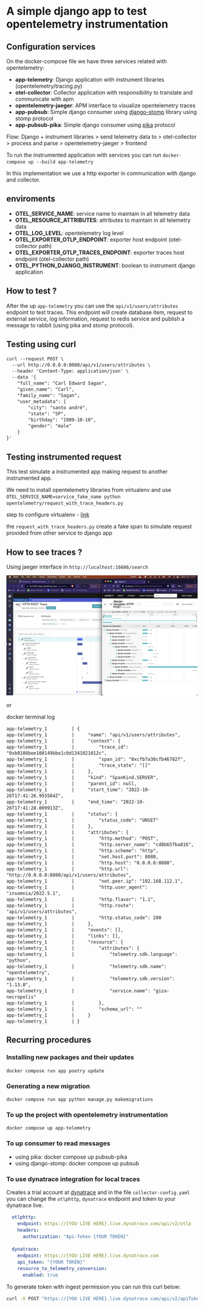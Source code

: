 # A simple django app to test opentelemetry instrumentation

## Configuration services

On the docker-compose file we have three services related with opentelemetry:
- **app-telemetry**: Django application with instrument libraries (opentelemetry/tracing.py)
- **otel-collector**: Collector application with responsibility to translate and communicate with apm
- **opentelemetry-jaeger**: APM interface to visualize opentelemetry traces
- **app-pubsub**: Simple django consumer using [django-stomp](https://github.com/juntossomosmais/django-stomp) library using stomp protocol
- **app-pubsub-pika**: Simple django consumer using [pika](https://pika.readthedocs.io/en/stable/) protocol

Flow: Django + instrument libraries > send telemetry data to > otel-collector > process and parse > opentelemetry-jaeger > frontend

To run the instrumented application with services you can run `docker-compose up --build app-telemetry`

In this implementation we use a http exporter in communication with django and collector.

## enviroments

- **OTEL_SERVICE_NAME**: service name to maintain in all telemetry data
- **OTEL_RESOURCE_ATTRIBUTES**: attributes to maintain in all telemetry data
- **OTEL_LOG_LEVEL**: opentelemetry log level
- **OTEL_EXPORTER_OTLP_ENDPOINT**: exporter host endpoint (otel-collector path)
- **OTEL_EXPORTER_OTLP_TRACES_ENDPOINT**: exporter traces host endpoint (otel-collector path)
- **OTEL_PYTHON_DJANGO_INSTRUMENT**: boolean to instrument django application

## How to test ? 

After the up `app-telemetry` you can use the `api/v1/users/attributes` endpoint to test traces. This endpoint will create database item, request to external service, log information, request to redis service and publish a message to rabbit (using pika and stomp protocol).

## Testing using curl
```curl
curl --request POST \
  --url http://0.0.0.0:8080/api/v1/users/attributes \
  --header 'Content-Type: application/json' \
  --data '{
	"full_name": "Carl Edward Sagan",
	"given_name": "Carl",
	"family_name": "Sagan",
	"user_metadata": {
		"city": "santo andré",
		"state": "SP",
		"birthday": "1989-10-10",
		"gender": "male"
	}
}'
```

## Testing instrumented request

This test simulate a instrumented app making request to another instrumented app. 

We need to install opentelemetry libraries from virtualenv and use `OTEL_SERVICE_NAME=service_fake_name python opentelemetry/request_with_trace_headers.py`

step to configure virtualenv - [link](https://github.com/open-telemetry/opentelemetry-python/tree/main/docs/examples/django#preparation)

the `request_with_trace_headers.py` create a fake span to simulate request provided from other service to django app

## How to see traces ? 

Using jaeger interface in `http://localhost:16686/search`

![Traces Exemplos](../docs/opentelemetry-samples.png "Opentelemetry Samples")


or

docker terminal log
```shell
app-telemetry_1         | {
app-telemetry_1         |     "name": "api/v1/users/attributes",
app-telemetry_1         |     "context": {
app-telemetry_1         |         "trace_id": "0xb0108bee108149bbe1c0d1341021012c",
app-telemetry_1         |         "span_id": "0xcfb7a30cfb46782f",
app-telemetry_1         |         "trace_state": "[]"
app-telemetry_1         |     },
app-telemetry_1         |     "kind": "SpanKind.SERVER",
app-telemetry_1         |     "parent_id": null,
app-telemetry_1         |     "start_time": "2022-10-26T17:41:26.955504Z",
app-telemetry_1         |     "end_time": "2022-10-26T17:41:28.009913Z",
app-telemetry_1         |     "status": {
app-telemetry_1         |         "status_code": "UNSET"
app-telemetry_1         |     },
app-telemetry_1         |     "attributes": {
app-telemetry_1         |         "http.method": "POST",
app-telemetry_1         |         "http.server_name": "cd8b65fba816",
app-telemetry_1         |         "http.scheme": "http",
app-telemetry_1         |         "net.host.port": 8080,
app-telemetry_1         |         "http.host": "0.0.0.0:8080",
app-telemetry_1         |         "http.url": "http://0.0.0.0:8080/api/v1/users/attributes",
app-telemetry_1         |         "net.peer.ip": "192.168.112.1",
app-telemetry_1         |         "http.user_agent": "insomnia/2022.5.1",
app-telemetry_1         |         "http.flavor": "1.1",
app-telemetry_1         |         "http.route": "api/v1/users/attributes",
app-telemetry_1         |         "http.status_code": 200
app-telemetry_1         |     },
app-telemetry_1         |     "events": [],
app-telemetry_1         |     "links": [],
app-telemetry_1         |     "resource": {
app-telemetry_1         |         "attributes": {
app-telemetry_1         |             "telemetry.sdk.language": "python",
app-telemetry_1         |             "telemetry.sdk.name": "opentelemetry",
app-telemetry_1         |             "telemetry.sdk.version": "1.13.0",
app-telemetry_1         |             "service.name": "giza-necropolis"
app-telemetry_1         |         },
app-telemetry_1         |         "schema_url": ""
app-telemetry_1         |     }
app-telemetry_1         | }
```

## Recurring procedures

### Installing new packages and their updates

    docker compose run app poetry update

### Generating a new migration

    docker compose run app python manage.py makemigrations

### To up the project with opentelemetry instrumentation

    docker compose up app-telemetry

### To up consumer to read messages

- using pika: docker compose up pubsub-pika
- using django-stomp: docker compose up pubsub

### To use dynatrace integration for local traces

Creates a trial account at [dynatrace](https://www.dynatrace.com/signup/) and in the file `collector-config.yaml` you can change the `otlphttp`, `dynatrace` endpoint and token to your dynatrace live.

```yaml
  otlphttp:
    endpoint: https://{YOU LIVE HERE}.live.dynatrace.com/api/v2/otlp
    headers:
      authorization: "Api-Token {YOUR TOKEN}"

  dynatrace:
    endpoint: https://{YOU LIVE HERE}.live.dynatrace.com
    api_token: "{YOUR TOKEN}"
    resource_to_telemetry_conversion:
      enabled: true
```

To generate token with ingest permission you can run this curl below:
```bash
curl -X POST "https://{YOU LIVE HERE}.live.dynatrace.com/api/v2/apiTokens" -H "accept: application/json; charset=utf-8" -H "Content-Type: application/json; charset=utf-8" -d "{\"name\":\"Opentelemetry\",\"scopes\":[\"logs.ingest\",\"metrics.ingest\",\"openTelemetryTrace.ingest\"]}" -H "Authorization: Api-Token "{YOUR PERSONAL TOKEN}""
```